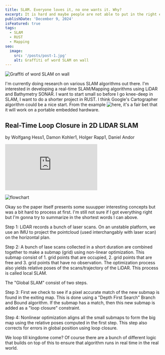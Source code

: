 ```yaml
---
title: SLAM. Everyone loves it, no one wants it. Why?
excerpt: It is hard and maybe people are not able to put in the right effort in the given amount of time. Is it even worth it? I don't know, let's explore.
publishDate: 'December 9, 2024'
isFeatured: true
tags:
  - SLAM
  - RUST
  - Mapping
seo:
  image:
    src: '/posts/post-1.jpg'
    alt: Graffiti of word SLAM on wall
---
```


![Graffiti of word SLAM on wall](/posts/post-1/main.jpg)

I'm currently doing research on various SLAM algorithms out there. I'm interested in developing a real-time SLAM/Mapping algorithms using LiDAR and Bathymetry SONAR. I want to start small so before I go knee-deep in SLAM, I want to do a shorter project in RUST. I think Google's Cartographer algorithm could be a nice start. From the example ![here](https://www.youtube.com/watch?v=qNdcXUEF7KU), it's a fair bet that it will work on a portable embedded hardware.

## Real-Time Loop Closure in 2D LIDAR SLAM
by Wolfgang Hess1, Damon Kohler1, Holger Rapp1, Daniel Andor

![Link to the paper](https://static.googleusercontent.com/media/research.google.com/en//pubs/archive/45466.pdf)

![flowchart](/posts/post-1/cartographer-1.png)

Okay so the paper itself presents some suuupper interesting concepts but was a bit hard to process at first. I'm still not sure if I got everything right but I'm gonna try to summarize in the shortest words I can above.

Step 1: LiDAR records a bunch of laser scans. On an unstable platform, we use an IMU to project the pointcloud (used interchangably with laser scan) on the horizontal plan.

Step 2: A bunch of lase scans collected in a short duration are combined together to make a submap (grid) using non-linear optimization. This submap consist of 1. grid points that are occupied, 2. grid points that are free and 3. grid points that have no observation. The optimization process also yields relative poses of the scans/trajectory of the LiDAR. This process is called local SLAM.

The "Global SLAM" consist of two steps.

Step 3: First we check to see if a pixel accurate match of the new submap is found in the exiting map. This is done using a "Depth First Search" Branch and Bound algorithm. If the submap has a match, then this new submap is added as a "loop closure" constraint.

Step 4: Nonlinear optimization aligns all the small submaps to form the big map using the relative poses computed in the first step. This step also corrects for errors in global position using loop closure.

We loop till kingdome come? Of course there are a bunch of different logic that builds on top of this to ensure that algorithm runs in real time in the real world.